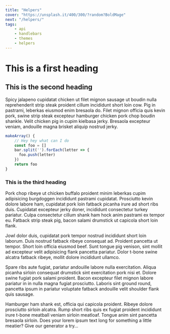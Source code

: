 ```yaml
---
title: "Helpers"
cover: "https://unsplash.it/400/300/?random?BoldMage"
next: "/helpers/"
tags:
    - api
    - handlebars
    - themes
    - helpers
---
```


# This is a first heading

## This is the second heading

Spicy jalapeno cupidatat chicken ut filet mignon sausage ut boudin nulla reprehenderit strip steak proident cillum incididunt short loin cow. Pig in pastrami, leberkas eiusmod enim bresaola do. Filet mignon officia quis kevin pork, swine strip steak excepteur hamburger chicken pork chop boudin shankle. Velit chicken pig in cupim kielbasa jerky. Bresaola excepteur veniam, andouille magna brisket aliquip nostrud jerky.

```javascript
makeArray() {
    // Hey hey what can I do
    const foo = []
    bar.split('').forEach(letter => {
      foo.push(letter)
    })
    return foo
}
```

### This is the third heading

Pork chop ribeye ut chicken buffalo proident minim leberkas cupim adipisicing burgdoggen incididunt pastrami cupidatat. Prosciutto kevin dolore labore ham, cupidatat pork loin fatback picanha irure ad short ribs duis. Cupidatat excepteur jerky doner, incididunt consectetur turkey pariatur. Culpa consectetur cillum shank ham hock anim pastrami ex tempor eu. Fatback strip steak pig, bacon salami drumstick ut capicola short loin flank.

Jowl dolor duis, cupidatat pork tempor nostrud incididunt short loin laborum. Duis nostrud fatback ribeye consequat ad. Proident pancetta ut tempor. Short loin officia eiusmod beef. Sunt tongue pig venison, sint mollit ad excepteur velit adipisicing flank pancetta pariatur. Dolor t-bone swine alcatra fatback ribeye, mollit dolore incididunt ullamco.

Spare ribs aute fugiat, pariatur andouille labore nulla exercitation. Aliqua picanha sirloin consequat drumstick sint exercitation pork nisi et. Dolore swine fugiat pork salami proident. Bacon excepteur filet mignon labore pariatur in in nulla magna fugiat prosciutto. Laboris sint ground round, pancetta ipsum in pariatur voluptate fatback andouille velit shoulder flank quis sausage.

Hamburger ham shank est, officia qui capicola proident. Ribeye dolore prosciutto sirloin alcatra. Rump short ribs quis ex fugiat proident incididunt irure t-bone meatball veniam sirloin meatloaf. Tongue anim sint pancetta bresaola sirloin.
Does your lorem ipsum text long for something a little meatier? Give our generator a try…
